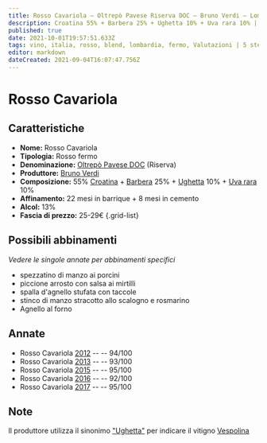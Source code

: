 ```yaml
---
title: Rosso Cavariola – Oltrepò Pavese Riserva DOC – Bruno Verdi – Lombardia (IT) – 25-29€ – 5★
description: Croatina 55% + Barbera 25% + Ughetta 10% + Uva rara 10% | Spezzatino di manzo ai porcini – Piccione arrosto con salsa ai mirtilli – Spalla d'agnello stufata con taccole – Stinco di manzo stracotto allo scalogno e rosmarino – Agnello al forno
published: true
date: 2021-10-01T19:57:51.633Z
tags: vino, italia, rosso, blend, lombardia, fermo, Valutazioni | 5 stelle, barbera, croatina, ughetta, uva rara, spezzatino di manzo ai porcini, piccione arrosto con salsa ai mirtilli, Alimento | agnello, Alimento-dettagli | spalla, Cottura | stufato, Aromatizzazione | con taccole, stinco di manzo stracotto allo scalogno e rosmarino, Cottura | al forno, Prezzi | 25-29€
editor: markdown
dateCreated: 2021-09-04T16:07:47.756Z
---
```


# Rosso Cavariola

## Caratteristiche
- **Nome:** Rosso Cavariola
- **Tipologia:** Rosso fermo
- **Denominazione:** [Oltrepò Pavese DOC](/denominazioni/Italia/Lombardia/DOC/Oltrepo-Pavese) (Riserva)
- **Produttore:** [Bruno Verdi](/produttori/Italia/Lombardia/Bruno-Verdi) 
- **Composizione:** 55% [Croatina](/vitigni/bacca-rossa/croatina) + [Barbera](/vitigni/bacca-rossa/barbera) 25% + [Ughetta](/vitigni/bacca-rossa/ughetta) 10% + [Uva rara](/vitigni/bacca-rossa/uva-rara) 10%
- **Affinamento:** 22 mesi in barrique + 8 mesi in cemento
- **Alcol:** 13%
- **Fascia di prezzo:** 25-29€
{.grid-list}

## Possibili abbinamenti
*Vedere le singole annate per abbinamenti specifici*

- spezzatino di manzo ai porcini
- piccione arrosto con salsa ai mirtilli
- spalla d'agnello stufata con taccole
- stinco di manzo stracotto allo scalogno e rosmarino
- Agnello al forno

## Annate
- Rosso Cavariola [2012](/vini/Italia/Lombardia/Bruno-Verdi/Rosso-Cavariola/2012) -- <span class="star-5"></span> -- 94/100
- Rosso Cavariola [2013](/vini/Italia/Lombardia/Bruno-Verdi/Rosso-Cavariola/2013) -- <span class="star-5"></span> -- 93/100
- Rosso Cavariola [2015](/vini/Italia/Lombardia/Bruno-Verdi/Rosso-Cavariola/2015) -- <span class="star-5"></span> -- 95/100
- Rosso Cavariola [2016](/vini/Italia/Lombardia/Bruno-Verdi/Rosso-Cavariola/2016) -- <span class="star-5"></span> -- 92/100
- Rosso Cavariola [2017](/vini/Italia/Lombardia/Bruno-Verdi/Rosso-Cavariola/2017) -- <span class="star-5"></span> -- 95/100

## Note

Il produttore utilizza il sinonimo ["Ughetta"](/vitigni/Italia/bacca-nera/ughetta) per indicare il vitigno [Vespolina](/vitigni/Italia/bacca-nera/vespolina) 